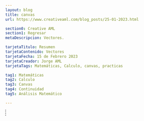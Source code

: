 ```yaml
---
layout: blog
title: canvas
url: https://www.creativeaml.com/blog_posts/25-01-2023.html

section0: Creative AML
section1: Regresar
metaDescripcion: Vectores.

tarjetaTitulo: Resumen
tarjetaContenido: Vectores
tarjetaFecha: 15 de Febrero 2023
tarjetaCreador: Jorge AML
tarjetaTags: Matemáticas, Calculo, canvas, practicas 

tag1: Matemáticas
tag2: Calculo
tag3: Canvas
tag4: Continuidad
tag5: Análisis Matemático

---
```

<div id="myCanvasContainer">
    <canvas id="myCanvas" width="700" height="250" style="border: 1px dashed grey"></canvas>
</div>

<script src="../assets/javascripts/15-02-2023.js"></script>
